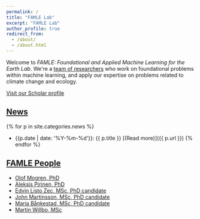 ```yaml
---
permalink: /
title: "FAMLE Lab"
excerpt: "FAMLE Lab"
author_profile: true
redirect_from: 
  - /about/
  - /about.html
---
```



Welcome to _FAMLE: Foundational and Applied Machine Learning for the Earth Lab_.
We're a [team of researchers](https://famle-lab.org/people/) who work on foundational problems within machine learning,
and apply our expertise on problems related to climate change and ecology.

[Visit our Scholar profile](https://scholar.google.com/citations?hl=en&view_op=list_works&gmla=AILGF5UiJtxGkjJ5z3BHO8C37KQwQysUjHyMJAJ1_USVi8t0aoC30hfUabA1jtbynBICV0v_UZzGMFRF8Oq3TtmW4gRaixB3HQ_MIBuoOYsG&user=yc43h58AAAAJ)

## [News](/news/)

{% for p in site.categories.news %}
* {{p.date | date: '%Y-%m-%d'}}: {{ p.title }} [(Read more)]({{ p.url }})
{% endfor %}


## [FAMLE People](/people/)

* [Olof Mogren, PhD](https://mogren.one/)
* [Aleksis Pirinen, PhD](https://aleksispi.github.io)
* [Edvin Listo Zec, MSc, PhD candidate](https://edvinli.github.io/)
* [John Martinsson, MSc, PhD candidate](https://johnmartinsson.github.io/)
* [Maria Bånkestad, MSc, PhD candidate](https://scholar.google.se/citations?user=4tKNCSkAAAAJ&hl=sv&oi=ao)
* [Martin Willbo, MSc](https://scholar.google.se/citations?hl=sv&user=uuxnINUAAAAJ)

<!--## News

**March 2024:** Two papers accepted for the [2nd Machine Learning for Remote Sensing workshop](https://ml-for-rs.github.io/iclr2024/) at ICLR 2024.

*February 2024:* Journal paper accepted for _Remote Sensing_.-->


